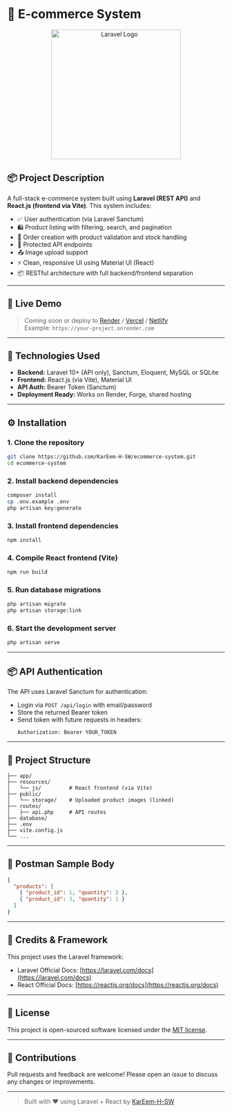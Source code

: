 
# 🛒 E-commerce System

<p align="center">
  <a href="https://laravel.com" target="_blank">
    <img src="https://raw.githubusercontent.com/laravel/art/master/logo-lockup/5%20SVG/2%20CMYK/1%20Full%20Color/laravel-logolockup-cmyk-red.svg" width="300" alt="Laravel Logo">
  </a>
</p>

## 📦 Project Description

A full-stack e-commerce system built using **Laravel (REST API)** and **React.js (frontend via Vite)**. This system includes:

- ✅ User authentication (via Laravel Sanctum)
- 🛍️ Product listing with filtering, search, and pagination
- 🛒 Order creation with product validation and stock handling
- 🔐 Protected API endpoints
- 📤 Image upload support
- ⚡ Clean, responsive UI using Material UI (React)
- 📦 RESTful architecture with full backend/frontend separation

---

## 🚀 Live Demo

> Coming soon or deploy to [Render](https://render.com) / [Vercel](https://vercel.com) / [Netlify](https://netlify.com)  
> Example: `https://your-project.onrender.com`

---

## 🧰 Technologies Used

- **Backend:** Laravel 10+ (API only), Sanctum, Eloquent, MySQL or SQLite
- **Frontend:** React.js (via Vite), Material UI
- **API Auth:** Bearer Token (Sanctum)
- **Deployment Ready:** Works on Render, Forge, shared hosting

---

## ⚙️ Installation

### 1. Clone the repository

```bash
git clone https://github.com/KarEem-H-SW/ecommerce-system.git
cd ecommerce-system
```

### 2. Install backend dependencies

```bash
composer install
cp .env.example .env
php artisan key:generate
```

### 3. Install frontend dependencies

```bash
npm install
```

### 4. Compile React frontend (Vite)

```bash
npm run build
```

### 5. Run database migrations

```bash
php artisan migrate
php artisan storage:link
```

### 6. Start the development server

```bash
php artisan serve
```

---

## 📦 API Authentication

The API uses Laravel Sanctum for authentication:

- Login via `POST /api/login` with email/password
- Store the returned Bearer token
- Send token with future requests in headers:
  ```http
  Authorization: Bearer YOUR_TOKEN
  ```

---

## 📂 Project Structure

```
├── app/
├── resources/
│   └── js/         # React frontend (via Vite)
├── public/
│   └── storage/    # Uploaded product images (linked)
├── routes/
│   ├── api.php     # API routes
├── database/
├── .env
├── vite.config.js
└── ...
```

---

## 🧪 Postman Sample Body

```json
{
  "products": [
    { "product_id": 1, "quantity": 2 },
    { "product_id": 3, "quantity": 1 }
  ]
}
```

---

## 🧠 Credits & Framework

This project uses the Laravel framework:

- Laravel Official Docs: [https://laravel.com/docs](https://laravel.com/docs)
- React Official Docs: [https://reactjs.org/docs](https://reactjs.org/docs)

---

## 📄 License

This project is open-sourced software licensed under the [MIT license](https://opensource.org/licenses/MIT).

---

## 🤝 Contributions

Pull requests and feedback are welcome! Please open an issue to discuss any changes or improvements.

---

> Built with ❤️ using Laravel + React by [KarEem-H-SW](https://github.com/KarEem-H-SW)
